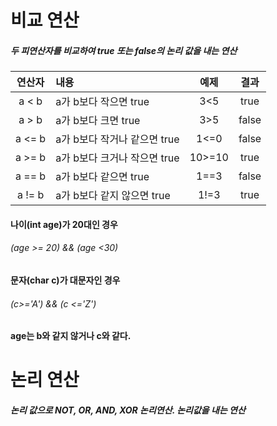 # 비교 연산

##### 두 피연산자를 비교하여 true 또는 false의 논리 값을 내는 연산
|연산자|내용|예제|결과|
|:---:|:---|:---:|:---:|
|a < b|a가 b보다 작으면 true|3<5|true|
|a > b|a가 b보다 크면 true|3>5|false|
|a <= b|a가 b보다 작거나 같으면 true|1<=0|false|
|a >= b|a가 b보다 크거나 작으면 true|10>=10|true|
|a == b|a가 b보다 같으면 true|1==3|false|
|a != b|a가 b보다 같지 않으면 true|1!=3|true|

#### 나이(int age)가 20대인 경우
###### (age >= 20) && (age <30)
#### 문자(char c)가 대문자인 경우
###### (c>='A') && (c <='Z')
#### age는 b와 같지 않거나 c와 같다.
######


# 논리 연산

##### 논리 값으로 NOT, OR, AND, XOR 논리연산. 논리값을 내는 연산
